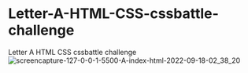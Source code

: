 # Letter-A-HTML-CSS-cssbattle-challenge
Letter A HTML CSS cssbattle challenge
![screencapture-127-0-0-1-5500-A-index-html-2022-09-18-02_38_20](https://user-images.githubusercontent.com/35094497/190877456-d46df919-3121-42cb-b8c6-805402c5f730.png)

